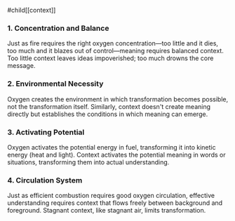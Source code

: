 #child[[context]] 

### 1. Concentration and Balance

Just as fire requires the right oxygen concentration—too little and it dies, too much and it blazes out of control—meaning requires balanced context. Too little context leaves ideas impoverished; too much drowns the core message.

### 2. Environmental Necessity

Oxygen creates the environment in which transformation becomes possible, not the transformation itself. Similarly, context doesn't create meaning directly but establishes the conditions in which meaning can emerge.

### 3. Activating Potential

Oxygen activates the potential energy in fuel, transforming it into kinetic energy (heat and light). Context activates the potential meaning in words or situations, transforming them into actual understanding.

### 4. Circulation System

Just as efficient combustion requires good oxygen circulation, effective understanding requires context that flows freely between background and foreground. Stagnant context, like stagnant air, limits transformation.